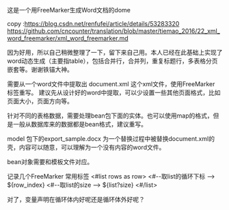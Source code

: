 这是一个用FreeMarker生成Word文档的dome

copy :https://blog.csdn.net/renfufei/article/details/53283320
      https://github.com/cncounter/translation/blob/master/tiemao_2016/22_xml_word_freemarker/xml_word_freemarker.md
      
因为好用，所以自己稍微整理了一下，留下来自己用。本人已经在此基础上实现了word动态生成（主要指table），包括合并行，合并列，重复标题行，多表格分页嵌套等。谢谢铁锚大神。

需要从一个word文件中提取出 document.xml 这个xml文件，使用FreeMarker 标签重写。 建议先从设计好的word中提取，可以少设置一些其他页面格式，比如页面大小，页面方向等。

针对不同的表格数据，需要处理bean包下面的实体。也可以使用map的格式，但是一般从数据库来的数据都是bean格式，建议重写。

model 包下的export_sample.docx 为一个替换过程中被替换document.xml的壳，内容可以随意，可以理解为一个没有内容的word文件。

bean对象需要和模板文件对应。

记录几个FreeMarker 常用标签
<#list rows as row>
      <#--取list的循环下标 -->
      ${row_index}
      <#--取list的size -->
      ${list?size}
<#/list>


对了，变量声明在循环体内好呢还是循环体外好呢？
